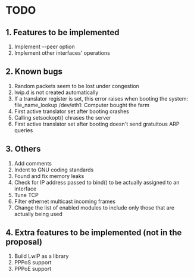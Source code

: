 # TODO

## 1. Features to be implemented

1. Implement --peer option
2. Implement other interfaces' operations

## 2. Known bugs

1. Random packets seem to be lost under congestion
2. lwip.d is not created automatically
3. If a translator register is set, this error raises when booting the system:
    file_name_lookup /dev/eth1: Computer bought the farm
4. First active translator set after booting crashes
5. Calling setsockopt() chrases the server
6. First active translator set after booting doesn't send gratuitous ARP queries 

## 3. Others

1. Add comments
2. Indent to GNU coding standards
3. Found and fix memory leaks
4. Check for IP address passed to bind() to be actually assigned to an interface
5. Tune TCP
6. Filter ethernet multicast incoming frames
7. Change the list of enabled modules to include only those that are actually being used

## 4. Extra features to be implemented (not in the proposal)

1. Build LwIP as a library
2. PPPoS support
3. PPPoE support

